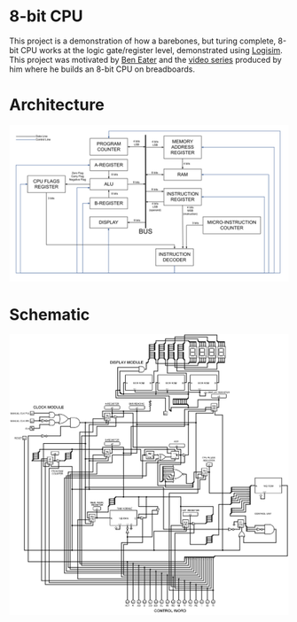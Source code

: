 # 8-bit CPU
This project is a demonstration of how a barebones, but turing complete, 8-bit CPU works at the logic gate/register level, demonstrated using [Logisim](https://github.com/logisim-evolution/logisim-evolution). This project was motivated by [Ben Eater](https://www.youtube.com/@BenEater) and the [video series](https://www.youtube.com/playlist?list=PLowKtXNTBypGqImE405J2565dvjafglHU) produced by him where he builds an 8-bit CPU on breadboards.

# Architecture
![Architecture](./pictures/architecture.svg)

# Schematic
![Schematic](./pictures/schematic.png)
